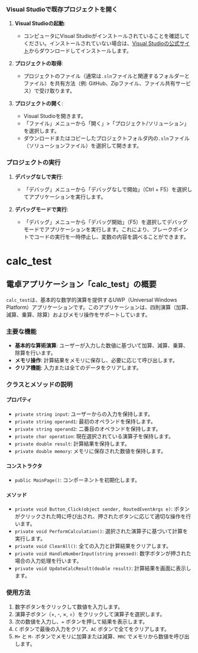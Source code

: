 
### Visual Studioで既存プロジェクトを開く

1. **Visual Studioの起動**:
   - コンピュータにVisual Studioがインストールされていることを確認してください。インストールされていない場合は、[Visual Studioの公式サイト](https://visualstudio.microsoft.com/)からダウンロードしてインストールします。

2. **プロジェクトの取得**:
   - プロジェクトのファイル（通常は`.sln`ファイルと関連するフォルダーとファイル）を共有方法（例: GitHub、Zipファイル、ファイル共有サービス）で受け取ります。

3. **プロジェクトの開く**:
   - Visual Studioを開きます。
   - 「ファイル」メニューから「開く」>「プロジェクト/ソリューション」を選択します。
   - ダウンロードまたはコピーしたプロジェクトフォルダ内の`.sln`ファイル（ソリューションファイル）を選択して開きます。

### プロジェクトの実行

1. **デバッグなしで実行**:
   - 「デバッグ」メニューから「デバッグなしで開始」（Ctrl + F5）を選択してアプリケーションを実行します。

2. **デバッグモードで実行**:
   - 「デバッグ」メニューから「デバッグ開始」（F5）を選択してデバッグモードでアプリケーションを実行します。これにより、ブレークポイントでコードの実行を一時停止し、変数の内容を調べることができます。


# calc_test

## 電卓アプリケーション「calc_test」の概要

`calc_test`は、基本的な数学的演算を提供するUWP（Universal Windows Platform）アプリケーションです。このアプリケーションは、四則演算（加算、減算、乗算、除算）およびメモリ操作をサポートしています。

### 主要な機能

- **基本的な算術演算**: ユーザーが入力した数値に基づいて加算、減算、乗算、除算を行います。
- **メモリ操作**: 計算結果をメモリに保存し、必要に応じて呼び出します。
- **クリア機能**: 入力または全てのデータをクリアします。

### クラスとメソッドの説明

#### プロパティ

- `private string input`: ユーザーからの入力を保持します。
- `private string operand1`: 最初のオペランドを保持します。
- `private string operand2`: 二番目のオペランドを保持します。
- `private char operation`: 現在選択されている演算子を保持します。
- `private double result`: 計算結果を保持します。
- `private double memory`: メモリに保存された数値を保持します。

#### コンストラクタ

- `public MainPage()`: コンポーネントを初期化します。

#### メソッド

- `private void Button_Click(object sender, RoutedEventArgs e)`: ボタンがクリックされた時に呼び出され、押されたボタンに応じて適切な操作を行います。
- `private void PerformCalculation()`: 選択された演算子に基づいて計算を実行します。
- `private void ClearAll()`: 全ての入力と計算結果をクリアします。
- `private void HandleNumberInput(string pressed)`: 数字ボタンが押された場合の入力処理を行います。
- `private void UpdateCalcResult(double result)`: 計算結果を画面に表示します。

### 使用方法

1. 数字ボタンをクリックして数値を入力します。
2. 演算子ボタン（+, -, ×, ÷）をクリックして演算子を選択します。
3. 次の数値を入力し、`=` ボタンを押して結果を表示します。
4. `C` ボタンで最後の入力をクリア、`AC` ボタンで全てをクリアします。
5. `M+` と `M-` ボタンでメモリに加算または減算、`MRC` でメモリから数値を呼び出します。

